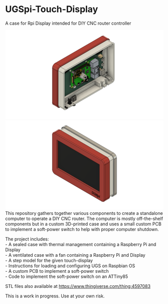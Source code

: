 # UGSpi-Touch-Display
 A case for Rpi Display intended for DIY CNC router controller


<img src="https://raw.githubusercontent.com/uChip/UGSpi-Touch-Display/master/UGSpi-back-perspective-open.png" alt="UGSpi Case Rendering" >  <img src="https://raw.githubusercontent.com/uChip/UGSpi-Touch-Display/master/UGSpi-front-perspective-closed.png" alt="UGSpi Case Rendering" >  
This repository gathers together various components to create a standalone computer to operate a DIY CNC router.  The computer is mostly off-the-shelf components but in a custom 3D-printed case and uses a small custom PCB to implement a soft-power switch to help with proper computer shutdown.  

The project includes:  
	- A sealed case with thermal management containing a Raspberry Pi and Display  
	- A ventilated case with a fan containing a Raspberry Pi and Display  
	- A step model for the given touch-display  
	- Instructions for loading and configuring UGS on Raspbian OS  
	- A custom PCB to implement a soft-power switch  
	- Code to implement the soft-power switch on an ATTiny85  
	
STL files also available at https://www.thingiverse.com/thing:4597083

This is a work in progress.  Use at your own risk.